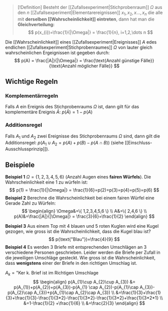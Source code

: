 >[!Definition]
>Besteht der [[Zufallsexperiment|Stichprobenraum]] $\Omega$ aus den $n$ [[Zufallsexperiment|Elementarereignissen]] $x_{1},x_{2},x\dots,x_{n}$ die alle mit **derselben [[Wahrscheinlichkeit]] eintreten**, dann hat man die **Gleichverteilung:**
>$$
>p(x_{i})=\frac{1}{|\Omega|} = \frac{1}{n}, i=1,2,\dots n
>$$

Die [[Wahrscheinlichkeit]] eines [[Zufallsexperiment|Ereignisses]] $A$ edes endlichen [[Zufallsexperiment|Stichprobenraumes]] $\Omega$ von lauter gleich wahrscheinlichen Ergeignissen ist gegeben durch:
$$
p(A) = \frac{|A|}{|\Omega|} = \frac{\text{Anzahl günstige Fälle}}{\text{Anzahl möglicher Fälle}}
$$
## Wichtige Regeln
### Komplementärregeln
Falls $A$ ein Ereignis des Stichprobenraums $\Omega$ ist, dann gilt für das komplementäre Ereignis $\bar{A}$: $p(\bar{A}) = 1 -p(A)$

### Additionsregel
Falls $A_{1}$ und $A_{2}$ zwei Ereignisse des Stichprobenraums $\Omega$ sind, dann gilt die Additionsregel: $p(A_{1}\cup A_{2}=p(A)+p(B)-p(A\cap B))$ (siehe [[Einschluss- Ausschlussprinzip]]).


## Beispiele
**Beispiel 1**
$\Omega=\{ 1,2,3,4,5,6 \}$ (Anzahl Augen eines **fairen Würfels**). Die Wahrscheinlichkeit eine $1$ zu würfeln ist:
$$
p(1) = \frac{1}{|\Omega|} = \frac{1}{6}=p(2)=p(3)=p(4)=p(5)=p(6)
$$
**Beispiel 2**
Berechne die Wahrscheinlichkeit bei einem fairen Würfel eine Gerade Zahl zu Würfeln:
$$
\begin{align}
\Omega&=\{ 1,2,3,4,5,6 \} \\
A&=\{ 2,4,6 \} \\
p(A)&=\frac{|A|}{|\Omega|} = \frac{3}{6}=\frac{1}{2}
\end{align}
$$

**Beispiel 3**
Aus einem Top mit $4$ blauen und $5$ roten Kuglen wird eine Kugel gezogen, wie gross ist die Wahrscheinlichkeit, dass die Kugel blau ist?
$$
p(\text{"Blau"})=\frac{4}{9}
$$
**Beispiel 4**
Es werden $3$ Briefe mit entsprechenden Umschlägen an $3$ verschiedene Personen geschrieben. Leider werden die Briefe per Zufall in die jeweiligen Umschläge gesteckt. Wie gross ist die Wahrscheinlichkeit, dass **wenigstens** einer der Briefe in den richtigen Umschlag ist.

$A_{k}=\text{"Ker k. Brief ist im Richtigen Umschlage}$
$$
\begin{align}
p(A_{1}\cup A_{2}\cup A_{3}) &= p(A_{1})+p(A_{2})+p(A_{3})-p(A_{1} \cap A_{2})-p(A_{1}\cap A_{3})-p(A_{2}\cap A_{3})+p(A_{1}\cap A_{2}\cap A_{3}) \\
&=\frac{1}{3}+\frac{1}{3}+\frac{1}{3}-\frac{1}{3*2}-\frac{1}{3*2}-\frac{1}{3*2}+\frac{1}{3*2*1} \\
&=1-\frac{1}{2} +\frac{1}{6} \\
&=\frac{2}{3}
\end{align}
$$
